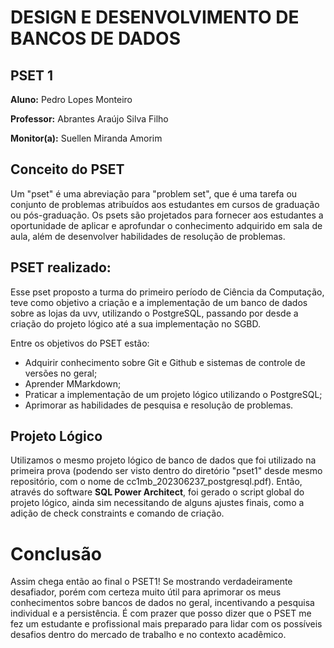# DESIGN E DESENVOLVIMENTO DE BANCOS DE DADOS

## PSET 1

**Aluno:** Pedro Lopes Monteiro 

**Professor:** Abrantes Araújo Silva Filho

**Monitor(a):** Suellen Miranda Amorim

## Conceito do PSET

Um "pset" é uma abreviação para "problem set", que é uma tarefa ou conjunto de problemas atribuídos aos estudantes em cursos de graduação ou pós-graduação. Os psets são projetados para fornecer aos estudantes a oportunidade de aplicar e aprofundar o conhecimento adquirido em sala de aula, além de desenvolver habilidades de resolução de problemas.

## PSET realizado:

Esse pset proposto a turma do primeiro período de Ciência da Computação, teve como objetivo a criação e a implementação de um banco de dados sobre as lojas da uvv, utilizando o PostgreSQL, passando por desde a criação do projeto lógico até a sua implementação no SGBD.

Entre os objetivos do PSET estão:
- Adquirir conhecimento sobre Git e Github e sistemas de controle de versões no geral;
- Aprender MMarkdown;
- Praticar a implementação de um projeto lógico utilizando o PostgreSQL;
- Aprimorar as habilidades de pesquisa e resolução de problemas.

## Projeto Lógico

Utilizamos o mesmo projeto lógico de banco de dados que foi utilizado na primeira prova (podendo ser visto dentro do diretório "pset1" desde mesmo repositório, com o nome de cc1mb_202306237_postgresql.pdf).
Então, através do software **SQL Power Architect**, foi gerado o script global do projeto lógico, ainda sim necessitando de alguns ajustes finais, como a adição de check constraints e comando de criação.

# Conclusão

Assim chega então ao final o PSET1! Se mostrando verdadeiramente desafiador, porém com certeza muito útil para aprimorar os meus conhecimentos sobre bancos de dados no geral, incentivando a pesquisa individual e a persistência. É com prazer que posso dizer que o PSET me fez um estudante e profissional mais preparado para lidar com os possíveis desafios dentro do mercado de trabalho e no contexto acadêmico.
